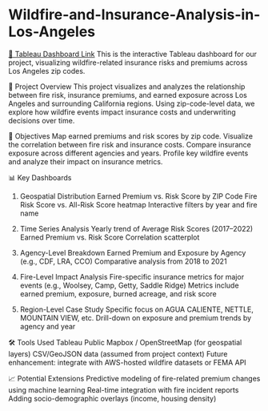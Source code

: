 # Wildfire-and-Insurance-Analysis-in-Los-Angeles
[🔗 Tableau Dashboard Link](https://public.tableau.com/app/profile/violet.ahmat/viz/405FinalProject-CAFireInsurance/MappingEarnedPremiumsInsuranceRiskbyZipCode?publish=yes)
This is the interactive Tableau dashboard for our project, visualizing wildfire-related insurance risks and premiums across Los Angeles zip codes.

🧠 Project Overview
This project visualizes and analyzes the relationship between fire risk, insurance premiums, and earned exposure across Los Angeles and surrounding California regions. Using zip-code-level data, we explore how wildfire events impact insurance costs and underwriting decisions over time.

🎯 Objectives
Map earned premiums and risk scores by zip code.
Visualize the correlation between fire risk and insurance costs.
Compare insurance exposure across different agencies and years.
Profile key wildfire events and analyze their impact on insurance metrics.

📊 Key Dashboards
1. Geospatial Distribution
Earned Premium vs. Risk Score by ZIP Code
Fire Risk Score vs. All-Risk Score heatmap
Interactive filters by year and fire name

3. Time Series Analysis
Yearly trend of Average Risk Scores (2017–2022)
Earned Premium vs. Risk Score Correlation scatterplot

3. Agency-Level Breakdown
Earned Premium and Exposure by Agency (e.g., CDF, LRA, CCO)
Comparative analysis from 2018 to 2021

4. Fire-Level Impact Analysis
Fire-specific insurance metrics for major events (e.g., Woolsey, Camp, Getty, Saddle Ridge)
Metrics include earned premium, exposure, burned acreage, and risk score

6. Region-Level Case Study
Specific focus on AGUA CALIENTE, NETTLE, MOUNTAIN VIEW, etc.
Drill-down on exposure and premium trends by agency and year


🛠 Tools Used
Tableau Public
Mapbox / OpenStreetMap (for geospatial layers)
CSV/GeoJSON data (assumed from project context)
Future enhancement: integrate with AWS-hosted wildfire datasets or FEMA API

📈 Potential Extensions
Predictive modeling of fire-related premium changes using machine learning
Real-time integration with fire incident reports
Adding socio-demographic overlays (income, housing density)
